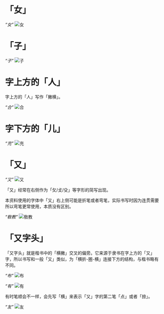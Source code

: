 # 「女」

*“女”*
![女](../src/JingdianCaoshuHeiti-svg/uni5973.svg)

# 「子」

*“子”*
![子](../src/JingdianCaoshuHeiti-svg/uni5B50.svg)

# 字上方的「人」

字上方的「人」写作「撇横」。

*“合”*
![合](../src/JingdianCaoshuHeiti-svg/uni5408.svg)

# 字下方的「儿」

*“充”*
![充](../src/JingdianCaoshuHeiti-svg/uni5145.svg)

# 「又」

*“又”*
![又](../src/JingdianCaoshuHeiti-svg/uni53C8.svg)

「又」经常在右侧作为「攵/攴/殳」等字形的简写出现。

本资料使用的字体中「又」右上侧可能是折笔或者弯笔，实际书写时因为连贯需要所以弯笔更常使用，本质没有区别。

*“敎教”*
![敎教](../src/JingdianCaoshuHeiti-svg/uni654E.svg)

# 「又字头」

「又字头」就是楷书中的「横撇」交叉的偏旁。它来源于隶书在字上方的「又」字，所以书写和一般「又」类似，为「横折-圈-横」连接下方的结构，与楷书略有不同。

*“布”*
![布](../src/JingdianCaoshuHeiti-svg/uni5E03.svg)

*“有”*
![有](../src/JingdianCaoshuHeiti-svg/uni6709.svg)

有时笔顺会不一样，会先写「横」来表示「又」字的第二笔「点」或者「捺」。

*“友”*
![友](../src/JingdianCaoshuHeiti-svg/uni53CB.svg)